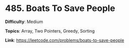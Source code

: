# 485. Boats To Save People

**Difficulty**: Medium

**Topics**: Array, Two Pointers, Greedy, Sorting

**Link**: https://leetcode.com/problems/boats-to-save-people
